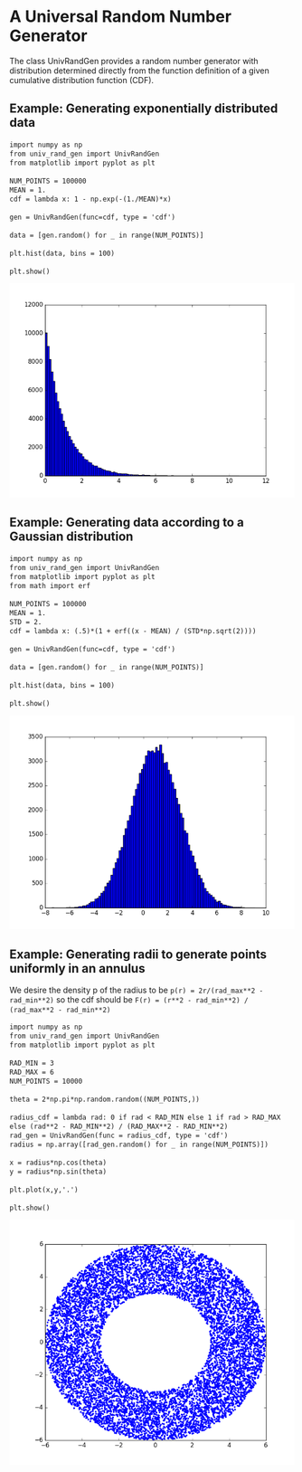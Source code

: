 # A  Universal Random Number Generator

The class UnivRandGen provides a random number generator with distribution determined directly from the function definition of a given cumulative distribution function (CDF).

## Example:  Generating exponentially distributed data

    import numpy as np
    from univ_rand_gen import UnivRandGen
    from matplotlib import pyplot as plt

    NUM_POINTS = 100000
    MEAN = 1.
    cdf = lambda x: 1 - np.exp(-(1./MEAN)*x)

    gen = UnivRandGen(func=cdf, type = 'cdf')

    data = [gen.random() for _ in range(NUM_POINTS)]

    plt.hist(data, bins = 100)

    plt.show()

![](./images/exp_dist.png)

## Example: Generating data according to a Gaussian distribution

    import numpy as np
    from univ_rand_gen import UnivRandGen
    from matplotlib import pyplot as plt
    from math import erf

    NUM_POINTS = 100000
    MEAN = 1.
    STD = 2.
    cdf = lambda x: (.5)*(1 + erf((x - MEAN) / (STD*np.sqrt(2))))   

    gen = UnivRandGen(func=cdf, type = 'cdf')

    data = [gen.random() for _ in range(NUM_POINTS)]

    plt.hist(data, bins = 100)

    plt.show()

![](./images/normal_dist.png)

## Example: Generating radii to generate points uniformly in an annulus

We desire the density p of the radius to be `p(r) = 2r/(rad_max**2 - rad_min**2)` so the cdf should be `F(r) = (r**2 - rad_min**2) / (rad_max**2 - rad_min**2)`

    import numpy as np
    from univ_rand_gen import UnivRandGen
    from matplotlib import pyplot as plt

    RAD_MIN = 3
    RAD_MAX = 6
    NUM_POINTS = 10000

    theta = 2*np.pi*np.random.random((NUM_POINTS,))

    radius_cdf = lambda rad: 0 if rad < RAD_MIN else 1 if rad > RAD_MAX else (rad**2 - RAD_MIN**2) / (RAD_MAX**2 - RAD_MIN**2)
    rad_gen = UnivRandGen(func = radius_cdf, type = 'cdf')
    radius = np.array([rad_gen.random() for _ in range(NUM_POINTS)])

    x = radius*np.cos(theta)
    y = radius*np.sin(theta)

    plt.plot(x,y,'.')

    plt.show()

![](./images/uniform_annulus.png)

